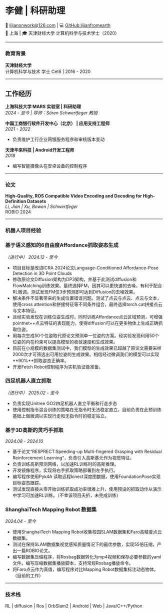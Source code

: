 # 李健 | 科研助理

📧 lijianonwork@126.com | 💻 [GitHub:lijianfromearth](https://github.com/lijianfromearth/lijianfromearth)  
📍 上海 | 🎓 天津财经大学 计算机科学与技术学士（2020）

---

### 教育背景
**天津财经大学**  
计算机科学与技术 学士  Cet6 | 2016 - 2020  

---

## 工作经历

**上海科技大学 MARS 实验室 | 科研助理**  
*2024 - 至今 | 导师：Sören Schwertfeger 教授*  

**中国工商银行软件开发中心（北京） | 应用支持工程师**  
*2021 - 2022*  
- 负责维护工行企业网银服务程序和审核版本变动

**天津华来科技 | Android开发工程师**  
*2018*  
- 编写智能摄像头在安卓设备的控制程序  
---

### 论文
**High-Quality, ROS Compatible Video Encoding and Decoding for High-Definition Datasets**  
*Li, Jian | Xu, Bowen | Schwertfeger*  
ROBIO 2024   

---

### 机器人项目经验

### 基于语义感知的6自由度Affordance抓取姿态生成
*（进行中） 2024.12 - 至今*  
- 项目目标是改进ICRA 2024论文Language-Conditioned Affordance-Pose Detection in 3D Point Clouds  
- 修改原论文Diffusion架构为DP3架构，并基于此测试diffusion和FlowMatching训练效果。最终选择FM，因其可以更快速的去噪，有利于配合RL微调。测试发现FM仅3步预测即可达到Diffusion的去噪效果。    
- 解决条件不显著带来的生成位置错误问题。测试了点云与点云、点云与文本，使用cross attention和拼接特征等不同条件组合，最终选择torch.cat拼接点云与文本特征。  
- 且经实验发现在训练位姿生成时，同时训练Affordance点云区域预测，可增强pointnet++点云特征的表现能力，使得diffusion可以在更多物体上生成正确抓取位姿。  
- 用每次生成50个位姿取代原论文预测单一位姿的方案。经实验发现利用50个位姿的内在约束可以提高模型的收敛速度和生成效果。  
- 目前在小规模的数据集测试中，我们模型的生成效果已超越了原论文需要采样2000次才可筛选出可用位姿的生成效果。相信经过微调我们的模型可以实现**90%**抓取姿态正确率。   
- 开发Fetch Robot控制程序为实机验证做准备。   



### 四足机器人直立抓取
*（进行中） 2025.02 - 至今*  
- 负责实现Unitree GO2四足机器人直立平衡和行走步态   
- 使用控制指令混合训练的策略在无指令时无法稳定直立，目前负责在此预训练基础上做微调以实现行走和无指令时的稳定站立。    



### 基于3D高斯的灵巧手抓取
*2024.08 - 2024.10*  
- 基于论文“RESPRECT:Speeding-up Multi-fingered Grasping with Residual Reinforcement Learning“，负责引入高斯基元作为视觉特征。
- 负责训练高斯预测网络，以加速RL训练时的高斯推理。  
- 开发镜像程序，实现将右手抓取策略部署到左手执行。  
- 编写程序使用Pyk4A 读取远程kinect深度图数据，使用FoundationPose实现目标姿态跟踪。  
- 测试发现直接从零开始训练抓取成功率很难上升，使用预设的抓取动作从演示中学习可加速RL训练。（不幸该项目夭折，未完成训练）



### ShanghaiTech Mapping Robot 数据集
*2024.04 - 至今*  
- 使用ShanghaiTech Mapping Robot收集校园SLAM数据集和Faro高精度点云数据集。  
- 测试在保持SLAM数据集视觉感知质量情况下的最优参数，实现55倍压缩，产出一篇ROBIO论文。    
- 编写数据集压缩程序，将Rosbag数据转化为mp4视频和保存必要参数的yaml文件。编写压缩数据集播放脚本，支持常规Rosbag播放命令。
- 将Faro点云作为真值，编写程序对比Mapping Robot数据集标注动态物体。（目前的工作）  

---

### 技术栈
RL | diffusion | Ros | OrbSlam2 | Android | Web | Java/C++/Python

